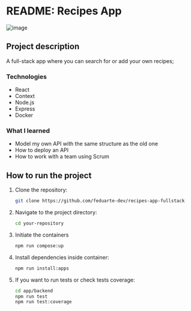 # README: Recipes App

![image](https://github.com/user-attachments/assets/93758c2f-d5b5-4c55-879f-5b0906abba97)

## Project description

A full-stack app where you can search for or add your own recipes;

### Technologies

-   React
-   Context
-   Node.js
-   Express
-   Docker

### What I learned

- Model my own API with the same structure as the old one
- How to deploy an API
- How to work with a team using Scrum

## How to run the project

1. Clone the repository:

    ```bash
    git clone https://github.com/feduarte-dev/recipes-app-fullstack
    ```

2. Navigate to the project directory:

    ```bash
    cd your-repository
    ```

3. Initiate the containers

   ```bash
   npm run compose:up
   ```
   
4. Install dependencies inside container:

   ```bash
   npm run install:apps
   ```

5. If you want to run tests or check tests coverage:

   ```bash
   cd app/backend
   npm run test
   npm run test:coverage
   ```
